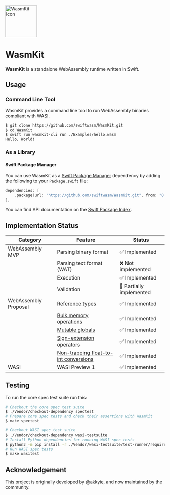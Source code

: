 <img alt="WasmKit Icon" src="https://raw.github.com/wiki/akkyie/wakit/images/wakit_icon.png" width="100px">

# WasmKit

**WasmKit** is a standalone WebAssembly runtime written in Swift.

## Usage

### Command Line Tool

WasmKit provides a command line tool to run WebAssembly binaries compliant with WASI.

```sh
$ git clone https://github.com/swiftwasm/WasmKit.git
$ cd WasmKit
$ swift run wasmkit-cli run ./Examples/hello.wasm
Hello, World!
```

### As a Library

#### Swift Package Manager

You can use WasmKit as a [Swift Package Manager](https://www.swift.org/documentation/package-manager/) dependency by adding the following to your `Package.swift` file:

```swift
dependencies: [
    .package(url: "https://github.com/swiftwasm/WasmKit.git", from: "0.0.5"),
],
```

You can find API documentation on the [Swift Package Index](https://swiftpackageindex.com/swiftwasm/WasmKit/main/documentation/wasmkit).


## Implementation Status

| Category | Feature | Status |
|----------|---------|--------|
| WebAssembly MVP | Parsing binary format | ✅ Implemented |
|                 | Parsing text format (WAT) | ❌ Not implemented |
|                 | Execution | ✅ Implemented |
|                 | Validation | 🚧 Partially implemented |
| WebAssembly Proposal | [Reference types](https://github.com/WebAssembly/reference-types/blob/master/proposals/reference-types/Overview.md) | ✅ Implemented |
|                      | [Bulk memory operations](https://github.com/WebAssembly/bulk-memory-operations/blob/master/proposals/bulk-memory-operations/Overview.md) | ✅ Implemented |
|                      | [Mutable globals](https://github.com/WebAssembly/mutable-global/blob/master/proposals/mutable-global/Overview.md) | ✅ Implemented |
|                      | [Sign-extension operators](https://github.com/WebAssembly/spec/blob/master/proposals/sign-extension-ops/Overview.md) | ✅ Implemented |
|                      | [Non-trapping float-to-int conversions](https://github.com/WebAssembly/nontrapping-float-to-int-conversions/blob/main/proposals/nontrapping-float-to-int-conversion/Overview.md) | ✅ Implemented |
| WASI | WASI Preview 1 | ✅ Implemented |


## Testing

To run the core spec test suite run this:

```sh
# Checkout the core spec test suite
$ ./Vendor/checkout-dependency spectest
# Prepare core spec tests and check their assertions with WasmKit
$ make spectest

# Checkout WASI spec test suite
$ ./Vendor/checkout-dependency wasi-testsuite
# Install Python dependencies for running WASI spec tests
$ python3 -m pip install -r ./Vendor/wasi-testsuite/test-runner/requirements.txt
# Run WASI spec tests
$ make wasitest
```


## Acknowledgement

This project is originally developed by [@akkyie](https://github.com/akkyie), and now maintained by the community.
